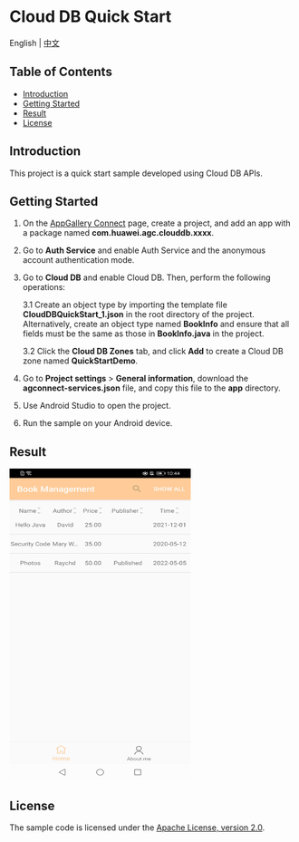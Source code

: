 # Cloud DB Quick Start

English | [中文](https://gitee.com/appgallery_connect/agc-android-demos/blob/master/clouddb-kotlin/README_zh.md)

## Table of Contents

 * [Introduction](#introduction)
 * [Getting Started](#getting-started)
 * [Result](#result)
 * [License](#license)
 
## Introduction

This project is a quick start sample developed using Cloud DB APIs.

## Getting Started

1. On the [AppGallery Connect](https://developer.huawei.com/consumer/en/service/josp/agc/index.html#/myApp) page, create a project, and add an app with a package named **com.huawei.agc.clouddb.xxxx**.

2. Go to **Auth Service** and enable Auth Service and the anonymous account authentication mode.

3. Go to **Cloud DB** and enable Cloud DB. Then, perform the following operations:

    3.1 Create an object type by importing the template file **CloudDBQuickStart_1.json** in the root directory of the project. Alternatively, create an object type named **BookInfo** and ensure that all fields must be the same as those in **BookInfo.java** in the project.

    3.2 Click the **Cloud DB Zones** tab, and click **Add** to create a Cloud DB zone named **QuickStartDemo**.

4. Go to **Project settings** > **General information**, download the **agconnect-services.json** file, and copy this file to the **app** directory.

5. Use Android Studio to open the project.

6. Run the sample on your Android device.

## Result

<img src="./screenshot_en.jpg" height="550" width="320" />

## License

The sample code is licensed under the [Apache License, version 2.0](https://www.apache.org/licenses/LICENSE-2.0).
